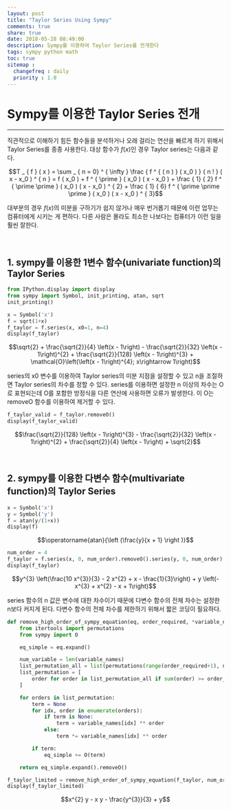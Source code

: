 ```yaml
---
layout: post
title: "Taylor Series Using Sympy"
comments: true
share: true
date: 2018-05-28 08:49:00
description: Sympy를 이용하여 Taylor Series를 전개한다
tags: sympy python math
toc: true
sitemap :
  changefreq : daily
  priority : 1.0
---
```


# Sympy를 이용한 Taylor Series 전개
---
직관적으로 이해하기 힘든 함수들을 분석하거나 오래 걸리는 연산을 빠르게 하기 위해서 Taylor Series를 종종 사용한다. 대상 함수가 $f(x)$인 경우 Taylor series는 다음과 같다.



$$T _ { f } ( x ) = \sum _ { n = 0} ^ { \infty } \frac { f ^ { ( n ) } ( x_0 ) } { n ! } ( x - x_0 ) ^ { n } = f ( x_0 ) + f ^ { \prime } ( x_0 ) ( x - x_0 ) + \frac { 1} { 2} f ^ { \prime \prime } ( x_0 ) ( x - x_0 ) ^ { 2} + \frac { 1} { 6} f ^ { \prime \prime \prime } ( x_0 ) ( x - x_0 ) ^ { 3}$$


대부분의 경우 $f(x)$의 미분을 구하기가 쉽지 않거나 매우 번거롭기 때문에 이런 업무는 컴퓨터에게 시키는 게 편하다. 다른 사람은 몰라도 최소한 나보다는 컴퓨터가 이런 일을 훨씬 잘한다.

<br>

## 1. sympy를 이용한 1변수 함수(univariate function)의 Taylor Series




```python
from IPython.display import display
from sympy import Symbol, init_printing, atan, sqrt
init_printing()
```


```python
x = Symbol('x')
f = sqrt(1+x)
f_taylor = f.series(x, x0=1, n=4)
display(f_taylor)
```


$$\sqrt{2} + \frac{\sqrt{2}}{4} \left(x - 1\right) - \frac{\sqrt{2}}{32} \left(x - 1\right)^{2} + \frac{\sqrt{2}}{128} \left(x - 1\right)^{3} + \mathcal{O}\left(\left(x - 1\right)^{4}; x\rightarrow 1\right)$$


series의 x0 변수를 이용하여 Taylor series의 미분 지점을 설정할 수 있고 n을 조절하면 Taylor series의 차수를 정할 수 있다.
series를 이용하면 설정한 n 이상의 차수는 O로 표현되는데 O를 포함한 방정식을 다른 연산에 사용하면 오류가 발생한다. 이 O는 removeO 함수를 이용하여 제거할 수 있다.


```python
f_taylor_valid = f_taylor.removeO()
display(f_taylor_valid)
```


$$\frac{\sqrt{2}}{128} \left(x - 1\right)^{3} - \frac{\sqrt{2}}{32} \left(x - 1\right)^{2} + \frac{\sqrt{2}}{4} \left(x - 1\right) + \sqrt{2}$$


<br>

## 2. sympy를 이용한 다변수 함수(multivariate function)의 Taylor Series


```python
x = Symbol('x')
y = Symbol('y')
f = atan(y/(1+x))
display(f)
```


$$\operatorname{atan}{\left (\frac{y}{x + 1} \right )}$$



```python
num_order = 4
f_taylor = f.series(x, 0, num_order).removeO().series(y, 0, num_order).removeO()
display(f_taylor)
```


$$y^{3} \left(\frac{10 x^{3}}{3} - 2 x^{2} + x - \frac{1}{3}\right) + y \left(- x^{3} + x^{2} - x + 1\right)$$


series 함수의 n 값은 변수에 대한 차수이기 때문에 다변수 함수의 전체 차수는 설정한 n보다 커지게 된다.
다변수 함수의 전체 차수를 제한하기 위해서 짧은 코딩이 필요하다.




```python
def remove_high_order_of_sympy_equation(eq, order_required, *variable_names):
    from itertools import permutations
    from sympy import O

    eq_simple = eq.expand()

    num_variable = len(variable_names)
    list_permutation_all = list(permutations(range(order_required+1), num_variable))
    list_permutation = [
        order for order in list_permutation_all if sum(order) >= order_required
    ]

    for orders in list_permutation:
        term = None
        for idx, order in enumerate(orders):
            if term is None:
                term = variable_names[idx] ** order
            else:
                term *= variable_names[idx] ** order

        if term:
            eq_simple += O(term)

    return eq_simple.expand().removeO()

```



```python
f_taylor_limited = remove_high_order_of_sympy_equation(f_taylor, num_order, x, y)
display(f_taylor_limited)
```


$$x^{2} y - x y - \frac{y^{3}}{3} + y$$